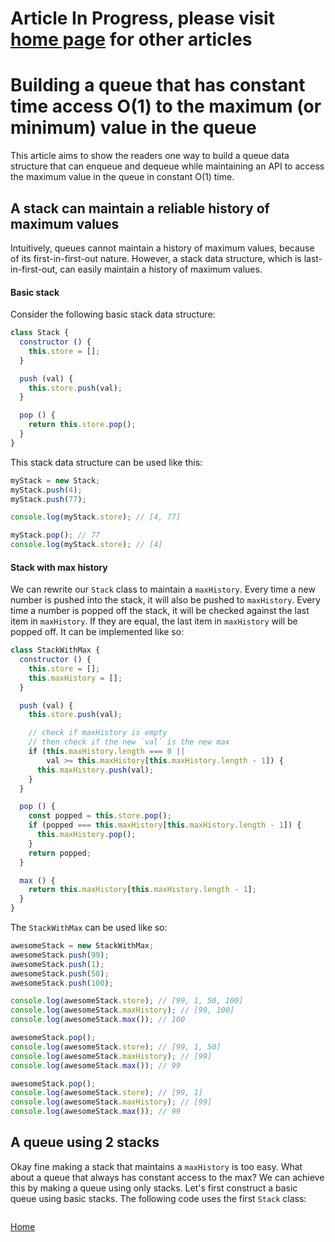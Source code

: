 # Article In Progress, please visit [home page][home] for other articles

# Building a queue that has constant time access O(1) to the maximum (or minimum) value in the queue

This article aims to show the readers one way to build a queue data structure that can enqueue and dequeue while maintaining an API to access the maximum value in the queue in constant O(1) time.

## A stack can maintain a reliable history of maximum values

Intuitively, queues cannot maintain a history of maximum values, because of its first-in-first-out nature. However, a stack data structure, which is last-in-first-out, can easily maintain a history of maximum values.

#### Basic stack

Consider the following basic stack data structure:

```javascript
class Stack {
  constructor () {
    this.store = [];
  }

  push (val) {
    this.store.push(val);
  }

  pop () {
    return this.store.pop();
  }
}
```

This stack data structure can be used like this:

```javascript
myStack = new Stack;
myStack.push(4);
myStack.push(77);

console.log(myStack.store); // [4, 77]

myStack.pop(); // 77
console.log(myStack.store); // [4]
```

#### Stack with max history

We can rewrite our `Stack` class to maintain a `maxHistory`. Every time a new number is pushed into the stack, it will also be pushed to `maxHistory`. Every time a number is popped off the stack, it will be checked against the last item in `maxHistory`. If they are equal, the last item in `maxHistory` will be popped off. It can be implemented like so:

```javascript
class StackWithMax {
  constructor () {
    this.store = [];
    this.maxHistory = [];
  }

  push (val) {
    this.store.push(val);

    // check if maxHistory is empty
    // then check if the new `val` is the new max
    if (this.maxHistory.length === 0 ||
        val >= this.maxHistory[this.maxHistory.length - 1]) {
      this.maxHistory.push(val);
    }
  }

  pop () {
    const popped = this.store.pop();
    if (popped === this.maxHistory[this.maxHistory.length - 1]) {
      this.maxHistory.pop();
    }
    return popped;
  }

  max () {
    return this.maxHistory[this.maxHistory.length - 1];
  }
}
```

The `StackWithMax` can be used like so:

```javascript
awesomeStack = new StackWithMax;
awesomeStack.push(99);
awesomeStack.push(1);
awesomeStack.push(50);
awesomeStack.push(100);

console.log(awesomeStack.store); // [99, 1, 50, 100]
console.log(awesomeStack.maxHistory); // [99, 100]
console.log(awesomeStack.max()); // 100

awesomeStack.pop();
console.log(awesomeStack.store); // [99, 1, 50]
console.log(awesomeStack.maxHistory); // [99]
console.log(awesomeStack.max()); // 99

awesomeStack.pop();
console.log(awesomeStack.store); // [99, 1]
console.log(awesomeStack.maxHistory); // [99]
console.log(awesomeStack.max()); // 99
```

## A queue using 2 stacks

Okay fine making a stack that maintains a `maxHistory` is too easy. What about a queue that always has constant access to the max? We can achieve this by making a queue using only stacks. Let's first construct a basic queue using basic stacks. The following code uses the first `Stack` class:

```javascript

```

[Home][home]

[home]: ../README.md
